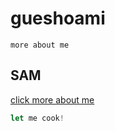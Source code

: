 # gueshoami

``more about me``

<h2>SAM</h2>

<a href="https://phcorner.org/tags/tagalogdubbed-2/">click more about me</a>

```javascript
let me cook!
```

